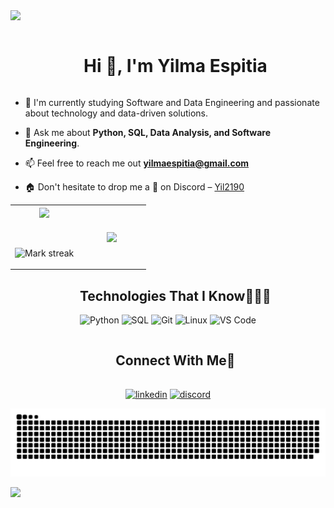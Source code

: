 

<!--horizontal divider(gradiant)-->
<img src="https://user-images.githubusercontent.com/73097560/115834477-dbab4500-a447-11eb-908a-139a6edaec5c.gif">

<!--h1 without bottom border-->
<div id="user-content-toc">
  <ul align="center">
    <summary><h1 style="display: inline-block">Hi 👋, I'm Yilma Espitia</h1></summary>
  </ul>
</div>


<!--Intro start-->

- 🌱 I'm currently studying Software and Data Engineering and passionate about technology and data-driven solutions.

- 💬 Ask me about **Python, SQL, Data Analysis, and Software Engineering**.

- 📫 Feel free to reach me out **yilmaespitia@gmail.com**

- 🏠 Don't hesitate to drop me a **👋** on Discord – [Yil2190](https://discordapp.com/users/yil2190#4958)

<!--Intro end-->



<!--- stats & Trophy (start) -->
<p align="center">
  <!--- stats (start) -->
<table align="center">
<tr border="none">
<td width="50%" align="center">
  
  <img align="center"  src="https://github-readme-stats.vercel.app/api?username=yil2190&theme=dark&show_icons=true&count_private=true" />

  <br></br>
  <img title="🔥 Get streak stats for your profile at git.io/streak-stats" alt="Mark streak" src="https://github-readme-streak-stats.herokuapp.com/?user=yil2190&theme=dark&hide_border=false" />


</td>

<td width="50%" align="center">

  <img  align="center"  src="https://github-readme-stats.anuraghazra1.vercel.app/api/top-langs/?username=yil2190&theme=dark&hide_border=false&no-bg=true&no-frame=true&langs_count=10"/>

  
  </td>
</tr>
</table>


</p>        
<!--- stats (end) -->


<!--h1 without bottom border-->
<div id="user-content-toc">
  <ul align="center">
    <h2 align="center">Technologies That I Know👨🏻‍💻</h2>

  </ul>
</div>
<!--tech stack icons-->
<p align="center">
  <img src="https://upload.wikimedia.org/wikipedia/commons/c/c3/Python-logo-notext.svg" alt="Python" width="40" height="40"/>
  <img src="https://upload.wikimedia.org/wikipedia/commons/a/a3/SQL-Logo.svg" alt="SQL" width="40" height="40"/>
  <img src="https://upload.wikimedia.org/wikipedia/commons/6/64/Git-icon.svg" alt="Git" width="40" height="40"/>
  <img src="https://upload.wikimedia.org/wikipedia/commons/3/35/Linux_logo.png" alt="Linux" width="40" height="40"/>
  <img src="https://upload.wikimedia.org/wikipedia/commons/5/5f/Visual_Studio_Code_1.35_icon.svg" alt="VS Code" width="40" height="40"/>
</p>





<!-- Connect with me -->
<!--h2 without bottom border-->
<div id="user-content-toc">
  <ul align="center">
    <summary><h2 style="display: inline-block">Connect With Me🤝</h2></summary>
  </ul>
</div>

<!--icons and links-->
<p align="center">
  <a href="https://www.linkedin.com/in/yilmaespitia/" target="blank"><img align="center" src="https://user-images.githubusercontent.com/88904952/234979284-68c11d7f-1acc-4f0c-ac78-044e1037d7b0.png" alt="linkedin" height="50" width="50" /></a>
  <a href="https://discordapp.com/users/yil2190" target="blank"><img align="center" src="https://user-images.githubusercontent.com/88904952/234982627-019fd336-6248-453c-9b05-97c13fd1d207.png" alt="discord" height="50" width="50" /></a>
</p>

<p align="center">
  <img src="https://github.com/Platane/snk/raw/output/github-contribution-grid-snake.svg?username=yil2190" alt="snake">
</p>





<!--horizontal divider(gradiant)-->
<img src="https://user-images.githubusercontent.com/73097560/115834477-dbab4500-a447-11eb-908a-139a6edaec5c.gif">


